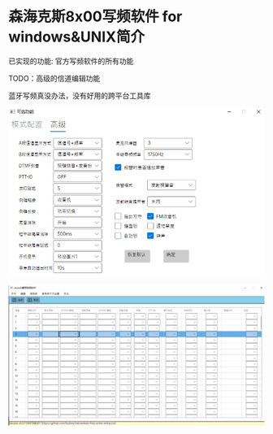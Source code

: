 # 森海克斯8x00写频软件 for windows&UNIX简介

已实现的功能: 官方写频软件的所有功能

TODO：高级的信道编辑功能

蓝牙写频真没办法，没有好用的跨平台工具库

![](readme_shx8x00_unix/1.png)

![](readme_shx8x00_unix/2.png)